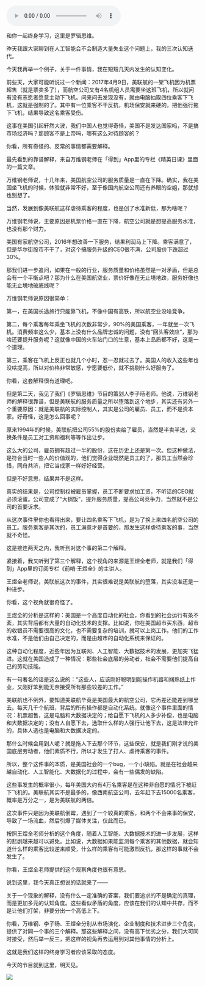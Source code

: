 <audio src="http://igetoss.cdn.igetget.com/mp3/201704/26/201704261800547755299714.mp3" controls="controls">您的浏览器不支持 audio 标签。</audio><p>和你一起终身学习，这里是罗辑思维。</p><p>昨天我跟大家聊到在人工智能会不会制造大量失业这个问题上，我的三次认知迭代。</p><p>今天我再举一个例子，关于一件事情，我在短短几天内发生的认知变化。</p><p>前些天，大家可能听说过一个新闻：2017年4月9日，美联航的一架飞机因为机票超售（就是票卖多了），而航空公司又有4名机组人员需要坐这班飞机，所以就问有没有志愿者愿意主动下飞机。问来问去发现没有，就由电脑抽取四位乘客下飞机，这就是强制的了。其中有一位乘客不干反抗，机场保安就来硬的，把他强行拖下飞机，结果导致这名乘客受伤。</p><p>这事在美国引起轩然大波，我们中国人也觉得奇怪，美国不是发达国家吗，不是搞市场经济吗？那顾客不是上帝吗，哪有这么对待顾客的？</p><p>你看，所有奇怪的、反常的事情都需要解释。</p><p>最先看到的靠谱解释，来自万维钢老师在「得到」App里的专栏《精英日课》里面的一篇文章。</p><p>万维钢老师说，十几年来，美国航空公司的服务质量是一直在下降。确实，我在美国坐飞机的时候，体验就非常不好，至于像国内航空公司还有养眼的空姐，那就想也别想了。</p><p>当然，发展到像美联航这样虐待乘客的程度，也是创了水准新低，那为啥呢？</p><p>万维钢老师说，主要原因是机票价格一直在下降，航空公司就是想提高服务水准，也没有那个财力。</p><p>美国有家航空公司，2016年想改善一下服务，结果利润马上下降。乘客满意了，但是华尔街股市不干了，对这个搞服务升级的CEO很不满，公司股价下跌超过30%。</p><p>那我们进一步追问，如果在一般的行业，服务质量和价格虽然是一对矛盾，但是总会有一个平衡点吧？那为什么在美国航空业，票价好像在无止境地跌，服务好像也能无止境地破底线呢？</p><p>万维钢老师说原因很简单：</p><p>第一，在美国长途旅行只能靠飞机，不像中国有高铁，所以航空业没啥竞争。</p><p>第二，每个乘客每年乘坐飞机的次数非常少，90%的美国乘客，一年就坐一次飞机。消费频率这么少，基本上没有什么品牌忠诚的问题，没有“回头客效应”，那为啥还要提升服务呢？这就像中国的火车站门口的生意，基本上品质都不好，这是一个道理。</p><p>第三，乘客在飞机上反正也就几个小时，忍一忍就过去了。美国人的收入这些年也没啥提高，所以对价格非常敏感，宁愿要低价，就不挑剔什么好服务了。</p><p>你看，这套解释很有道理吧。</p><p>但是第二天，我见了我们《罗辑思维》节目的策划人李子旸老师。他说，万维钢老师的解释很靠谱，但是美联航的服务质量之所以堕落到这个地步，其实还有另外一个重要原因：就是美联航的实际控制人，其实是公司的雇员、员工，而不是资本家。好奇怪，这是怎么回事呢？</p><p>原来1994年的时候，美联航把公司55%的股份卖给了雇员，当然是半卖半送，交换条件是员工对工资和福利等等作出让步。</p><p>这么大的公司，雇员拥有超过一半的股份，这在历史上还是第一次。但这种做法，是符合当时一些人的价值观的，他们觉得企业既然是员工的了，那员工当然会珍惜，同舟共济，把它当成家一样好好经营。</p><p>但是不好意思，结果并不是这样。</p><p>真实的结果是，公司控制权被雇员掌握，员工不断要求加工资，不听话的CEO就必须滚蛋。公司变成了“大锅饭”，提升服务质量，提高公司竞争力，当然就不是公司的首要诉求。</p><p>从这次事件里你也看得出来，要让四名乘客下飞机，是为了换上来四名航空公司的员工。服务乘客是其次的，员工满意才是首要的，那发生这样虐待乘客的事，当然就不奇怪。</p><p>这是接连两天之内，我听到对这个事的第二个解释。</p><p>紧接着，我又听到了第三个解释，这个视角的来源是王煜全老师，就是我们「得到」App里的订阅专栏《前哨·王煜全》的主讲人。</p><p>王煜全老师说，美联航这次的事件，其实很难说是美联航的堕落，其实没准还是一种进步。</p><p>你看，这个视角就很奇怪了。</p><p>王煜全的分析是这样的：美国是一个高度自动化的社会，你看到的社会运行有条不紊，其实背后都有大量的自动化技术的支撑。比如说，你在美国超市买东西，超市的收银员不需要很高的文化，也不需要复杂的培训，就可以上岗工作。他们的工作水准，不是他们由自己决定的，而是由超市的自动化系统来保证的。</p><p>这种自动化程度，近些年因为互联网、人工智能、大数据技术的发展，更加突飞猛进。这就在美国造成了一种情况：那些社会底层的劳动者，社会不需要他们提高自己的劳动技能。</p><p>有一句著名的话是这么说的：“这些人，应该刚好聪明到能操作机器和娴熟纸上作业，又刚好笨到能无奈接受所有那些较差的工作。”</p><p>美联航也不例外，要知道美联航毕竟是美国最大的航空公司，它再差还能差到哪里去。每天几千个航班，背后的所有操作都是自动化系统。就像这个事件里面的情况：机票超售，这是电脑和大数据决定的；给自愿下飞机的人多少补偿，也是电脑和大数据决定的；没有人自愿下去，选取什么样的人强行让他下去，这是法律允许的，具体人选也是电脑和大数据决定的。</p><p>那什么时候会用到人呢？就是拖人下去那个环节，这些保安，就是我们刚才说的美国底层劳动者，他们素质不行，所以才发生了打人、虐待乘客的事件。</p><p>所以，整个这件事的本质，是美国社会的一个bug，一个小缺陷。就是在社会越来越自动化、人工智能化、大数据化的过程中，会有一些偶发的缺陷。</p><p>这些事发生的概率很小，每年美国大约有4万名乘客是在这种非自愿的情况下被赶下飞机的。美联航其实不是最多的，像西南航空公司，去年赶下去15000名乘客，概率是万分之一，是为美联航的两倍。</p><p>这次事件只是因为美联航倒霉，遇到了一个较真的乘客，和两个不会来事的保安，导致了一场流血，然后引爆了媒体关注，仅此而已。</p><p>按照王煜全老师分析的这个角度，随着人工智能、大数据技术的进一步发展，这样的悲剧越来越可以避免。比如说，大数据如果能监测每个乘客的其他数据，就会知道什么样的乘客比较逆来顺受，什么样的乘客有可能激烈反抗，那这样的事就不会发生了。</p><p>你看，王煜全老师提供的这个观察角度也很有意思。</p><p>说到这里，我今天真正想说的话就来了——</p><p>关于一个现象的解释，没有什么一定准确的答案，我们要追求的不是确定的真理，而是更加多元的认知角度。这些看似矛盾的角度，应该在我们的认知中共存，而不是让他们打架，非要分出一个高低上下。</p><p>你看，万维钢、李子旸、王煜全分别从市场演化、企业制度和技术进步三个角度，提供了对同一个事的三个解释。那这些解释之间，没有高下优劣之分，我们大可同时接受，然后举一反三，把这样的视角再去运用到对其他事情的分析上。</p><p>这就是我们这样的终身学习者应该采取的态度。</p><p>今天的节目就到这里，明天见。</p><img src="https://piccdn.igetget.com/img/201704/26/201704262300127170203553.jpg" />